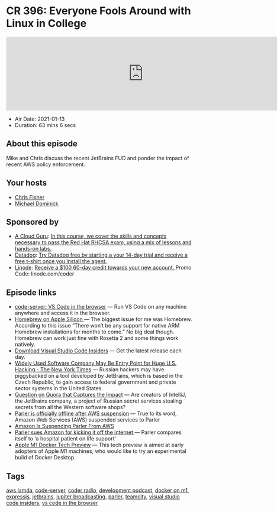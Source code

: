 # CR 396: Everyone Fools Around with Linux in College

<iframe src="https://player.fireside.fm/v2/MLf2ZzhC+k1oS6Qkg?theme=dark" width="740" height="200" frameborder="0" scrolling="no"></iframe>

* Air Date: 2021-01-13
* Duration: 63 mins 6 secs

## About this episode

Mike and Chris discuss the recent JetBrains FUD and ponder the impact of recent AWS policy enforcement.

## Your hosts
* [Chris Fisher](https://coder.show/hosts/chrislas)
* [Michael Dominick](https://coder.show/hosts/michael)

## Sponsored by

  * [A Cloud Guru](https://acloud.guru/overview/red-hat-certified-system-administrator-ex200-exam-prep/?utm_source=jupiter&utm_medium=cpc): [In this course, we cover the skills and concepts necessary to pass the Red Hat RHCSA exam, using a mix of lessons and hands-on labs.](https://acloud.guru/overview/red-hat-certified-system-administrator-ex200-exam-prep/?utm_source=jupiter&utm_medium=cpc)
  * [Datadog](http://datadog.com/coderradio): [Try Datadog free by starting a your 14-day trial and receive a free t-shirt once you install the agent.](http://datadog.com/coderradio)
  * [Linode](https://linode.com/coder): [Receive a $100 60-day credit towards your new account. ](https://linode.com/coder) Promo Code: linode.com/coder



## Episode links

  * [code-server: VS Code in the browser](https://github.com/cdr/code-server "code-server: VS Code in the browser") — Run VS Code on any machine anywhere and access it in the browser.
  * [Homebrew on Apple Silicon ](https://soffes.blog/homebrew-on-apple-silicon "Homebrew on Apple Silicon ") — The biggest issue for me was Homebrew. According to this issue “There won’t be any support for native ARM Homebrew installations for months to come.” No big deal though. Homebrew can work just fine with Rosetta 2 and some things work natively.
  * [Download Visual Studio Code Insiders](https://code.visualstudio.com/insiders/ "Download Visual Studio Code Insiders") — Get the latest release each day.
  * [Widely Used Software Company May Be Entry Point for Huge U.S. Hacking - The New York Times](https://www.nytimes.com/2021/01/06/us/politics/russia-cyber-hack.html "Widely Used Software Company May Be Entry Point for Huge U.S. Hacking - The New York Times") — Russian hackers may have piggybacked on a tool developed by JetBrains, which is based in the Czech Republic, to gain access to federal government and private sector systems in the United States.
  * [Question on Quora that Captures the Impact](https://www.quora.com/Are-creators-of-IntelliJ-the-JetBrains-company-a-project-of-Russian-secret-services-stealing-secrets-from-all-the-Western-software-shops "Question on Quora that Captures the Impact") — Are creators of IntelliJ, the JetBrains company, a project of Russian secret services stealing secrets from all the Western software shops? 
  * [Parler is officially offline after AWS suspension](https://techcrunch.com/2021/01/11/parler-is-officially-offline-after-aws-suspension/ "Parler is officially offline after AWS suspension") — True to its word, Amazon Web Services (AWS) suspended services to Parler
  * [Amazon Is Suspending Parler From AWS](https://www.buzzfeednews.com/article/johnpaczkowski/amazon-parler-aws "Amazon Is Suspending Parler From AWS")
  * [Parler sues Amazon for kicking it off the internet ](https://www.theverge.com/2021/1/11/22225072/parler-amazon-web-services-lawsuit-antitrust-twitter-capitol-riot-incitement-moderation "Parler sues Amazon for kicking it off the internet ") — Parler compares itself to ‘a hospital patient on life support’
  * [Apple M1 Docker Tech Preview](https://docs.docker.com/docker-for-mac/apple-m1/ "Apple M1 Docker Tech Preview") — This tech preview is aimed at early adopters of Apple M1 machines, who would like to try an experimental build of Docker Desktop.



## Tags

[aws lamda](https://coder.show/tags/aws%20lamda), [code-server](https://coder.show/tags/code-server), [coder radio](https://coder.show/tags/coder%20radio), [development podcast](https://coder.show/tags/development%20podcast), [docker on m1](https://coder.show/tags/docker%20on%20m1), [expressjs](https://coder.show/tags/expressjs), [jetbrains](https://coder.show/tags/jetbrains), [jupiter broadcasting](https://coder.show/tags/jupiter%20broadcasting), [parler](https://coder.show/tags/parler), [teamcity](https://coder.show/tags/teamcity), [visual studio code insiders](https://coder.show/tags/visual%20studio%20code%20insiders), [vs code in the browser](https://coder.show/tags/vs%20code%20in%20the%20browser)